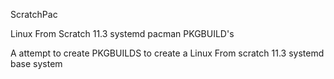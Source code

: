 ScratchPac

Linux From Scratch 11.3 systemd pacman PKGBUILD's

A attempt to create PKGBUILDS to create a Linux From scratch 11.3 systemd base system



